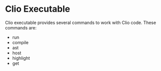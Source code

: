 # Clio Executable

Clio executable provides several commands to work with Clio code. These commands are:

* run
* compile
* ast
* host
* highlight
* get

